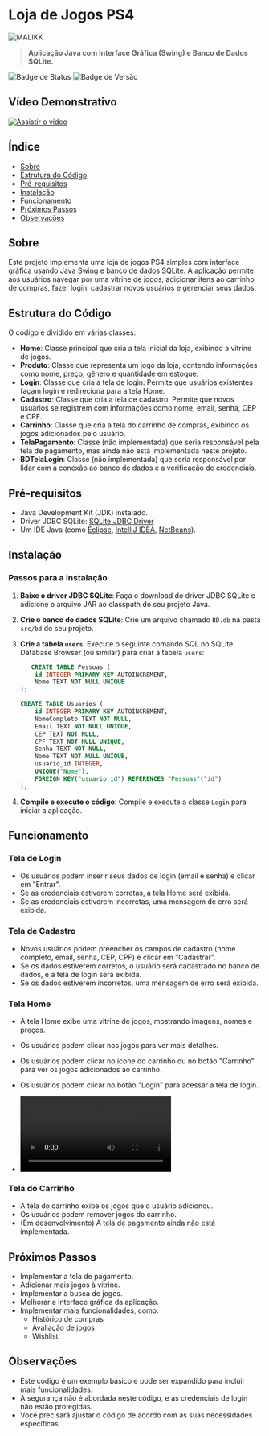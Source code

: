 # **Loja de Jogos PS4**

![MALIKK](https://github.com/Richardluiz/LP-POO/assets/80009434/0912e8c9-9cde-4943-991b-466488205def)




> **Aplicação Java com Interface Gráfica (Swing) e Banco de Dados SQLite.**

![Badge de Status](https://img.shields.io/badge/status-em%20desenvolvimento-brightgreen) ![Badge de Versão](https://img.shields.io/badge/vers%C3%A3o-1.0.0-blue)



## **Vídeo Demonstrativo**

[![Assistir o vídeo](https://img.youtube.com/vi/MFqCB2wHStI/0.jpg)](https://www.youtube.com/watch?v=MFqCB2wHStI)

## **Índice**

- [Sobre](#sobre)
- [Estrutura do Código](#estrutura-do-código)
- [Pré-requisitos](#pré-requisitos)
- [Instalação](#instalação)
- [Funcionamento](#funcionamento)
- [Próximos Passos](#próximos-passos)
- [Observações](#observações)

## **Sobre**

Este projeto implementa uma loja de jogos PS4 simples com interface gráfica usando Java Swing e banco de dados SQLite. A aplicação permite aos usuários navegar por uma vitrine de jogos, adicionar itens ao carrinho de compras, fazer login, cadastrar novos usuários e gerenciar seus dados.

## **Estrutura do Código**

O código é dividido em várias classes:

- **Home**: Classe principal que cria a tela inicial da loja, exibindo a vitrine de jogos.
- **Produto**: Classe que representa um jogo da loja, contendo informações como nome, preço, gênero e quantidade em estoque.
- **Login**: Classe que cria a tela de login. Permite que usuários existentes façam login e redireciona para a tela Home.
- **Cadastro**: Classe que cria a tela de cadastro. Permite que novos usuários se registrem com informações como nome, email, senha, CEP e CPF.
- **Carrinho**: Classe que cria a tela do carrinho de compras, exibindo os jogos adicionados pelo usuário.
- **TelaPagamento**: Classe (não implementada) que seria responsável pela tela de pagamento, mas ainda não está implementada neste projeto.
- **BDTelaLogin**: Classe (não implementada) que seria responsável por lidar com a conexão ao banco de dados e a verificação de credenciais.

## **Pré-requisitos**

- Java Development Kit (JDK) instalado.
- Driver JDBC SQLite: [SQLite JDBC Driver](https://www.sqlite.org/jdbc.html)
- Um IDE Java (como [Eclipse](https://www.eclipse.org/), [IntelliJ IDEA](https://www.jetbrains.com/idea/), [NetBeans](https://netbeans.apache.org/)).

## **Instalação**

### **Passos para a instalação**

1. **Baixe o driver JDBC SQLite**:
   Faça o download do driver JDBC SQLite e adicione o arquivo JAR ao classpath do seu projeto Java.

2. **Crie o banco de dados SQLite**:
   Crie um arquivo chamado `BD.db` na pasta `src/bd` do seu projeto.

3. **Crie a tabela `users`**:
   Execute o seguinte comando SQL no SQLite Database Browser (ou similar) para criar a tabela `users`:

    ```sql
       CREATE TABLE Pessoas (
        id INTEGER PRIMARY KEY AUTOINCREMENT,
        Nome TEXT NOT NULL UNIQUE
    );

    CREATE TABLE Usuarios (
        id INTEGER PRIMARY KEY AUTOINCREMENT,
        NomeCompleto TEXT NOT NULL,
        Email TEXT NOT NULL UNIQUE,
        CEP TEXT NOT NULL,
        CPF TEXT NOT NULL UNIQUE,
        Senha TEXT NOT NULL,
        Nome TEXT NOT NULL UNIQUE,
        usuario_id INTEGER,
        UNIQUE("Nome"),
        FOREIGN KEY("usuario_id") REFERENCES "Pessoas"("id")
    );
    ```

4. **Compile e execute o código**:
   Compile e execute a classe `Login` para iniciar a aplicação.

## **Funcionamento**

### **Tela de Login**

- Os usuários podem inserir seus dados de login (email e senha) e clicar em "Entrar".
- Se as credenciais estiverem corretas, a tela Home será exibida.
- Se as credenciais estiverem incorretas, uma mensagem de erro será exibida.

### **Tela de Cadastro**

- Novos usuários podem preencher os campos de cadastro (nome completo, email, senha, CEP, CPF) e clicar em "Cadastrar".
- Se os dados estiverem corretos, o usuário será cadastrado no banco de dados, e a tela de login será exibida.
- Se os dados estiverem incorretos, uma mensagem de erro será exibida.

### **Tela Home**

- A tela Home exibe uma vitrine de jogos, mostrando imagens, nomes e preços.
- Os usuários podem clicar nos jogos para ver mais detalhes.
- Os usuários podem clicar no ícone do carrinho ou no botão "Carrinho" para ver os jogos adicionados ao carrinho.
- Os usuários podem clicar no botão "Login" para acessar a tela de login.

- ![Exemplo de GIF](https://i.imgur.com/pgdoSZm.mp4)


### **Tela do Carrinho**

- A tela do carrinho exibe os jogos que o usuário adicionou.
- Os usuários podem remover jogos do carrinho.
- (Em desenvolvimento) A tela de pagamento ainda não está implementada.

## **Próximos Passos**

- Implementar a tela de pagamento.
- Adicionar mais jogos à vitrine.
- Implementar a busca de jogos.
- Melhorar a interface gráfica da aplicação.
- Implementar mais funcionalidades, como:
  - Histórico de compras
  - Avaliação de jogos
  - Wishlist

## **Observações**

- Este código é um exemplo básico e pode ser expandido para incluir mais funcionalidades.
- A segurança não é abordada neste código, e as credenciais de login não estão protegidas.
- Você precisará ajustar o código de acordo com as suas necessidades específicas.
